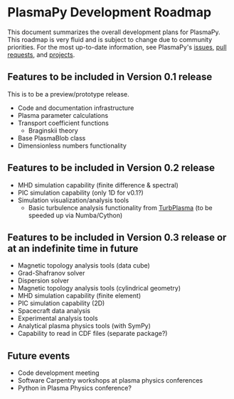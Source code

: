 # PlasmaPy Development Roadmap

This document summarizes the overall development plans for PlasmaPy.
This roadmap is very fluid and is subject to change due to community
priorities.  For the most up-to-date information, see PlasmaPy's
[issues](https://github.com/PlasmaPy/plasmapy/issues), [pull
requests](https://github.com/PlasmaPy/plasmapy/pulls), and
[projects](https://github.com/PlasmaPy/PlasmaPy/projects).

## Features to be included in Version 0.1 release

This is to be a preview/prototype release.

- Code and documentation infrastructure
- Plasma parameter calculations
- Transport coefficient functions
   - Braginskii theory
- Base PlasmaBlob class
- Dimensionless numbers functionality

## Features to be included in Version 0.2 release

- MHD simulation capability (finite difference & spectral)
- PIC simulation capability (only 1D for v0.1?)
- Simulation visualization/analysis tools
  - Basic turbulence analysis functionality from
    [TurbPlasma](https://github.com/tulasinandan/TurbPlasma) (to be
    speeded up via Numba/Cython)
    
## Features to be included in Version 0.3 release or at an indefinite time in future
- Magnetic topology analysis tools (data cube)
- Grad-Shafranov solver
- Dispersion solver
- Magnetic topology analysis tools (cylindrical geometry)
- MHD simulation capability (finite element)
- PIC simulation capability (2D)
- Spacecraft data analysis
- Experimental analysis tools
- Analytical plasma physics tools (with SymPy)
- Capability to read in CDF files (separate package?)

## Future events

- Code development meeting
- Software Carpentry workshops at plasma physics conferences
- Python in Plasma Physics conference?
